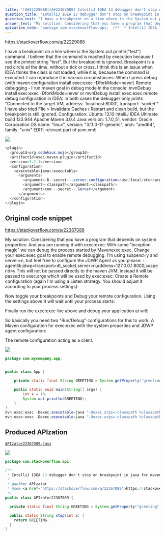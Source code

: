 ```yaml
---
title: "[Q#22229088][A#22367089] IntelliJ IDEA 13 debugger don't stop on breakpoint in java for maven project"
question_title: "IntelliJ IDEA 13 debugger don't stop on breakpoint in java for maven project"
question_text: "I have a breakpoint on a line where is the System.out.println(\"test\") command. I believe that the command is reached by execution because I see the printed string \"test\". But the breakpoint is ignored. Breakpoint is a red circle all the time, without a tick or cross. I think this is an issue when IDEA thinks the class is not loaded, while it is, because the command is executed. I can reproduce it in various circumstances: When I press debug (with maven configuration install exec:exec -DforkMode=never) Remote debugging - I run maven goal in debug mode in the console: mvnDebug install exec:exec -DforkMode=never or mvnDebug install exec:exec remote debug configuration in IDEA: In both cases the debugger only prints \"Connected to the target VM, address: 'localhost:8000', transport: 'socket'\" I have also tried File > Invalidate Caches / Restart and clean build, but the breakpoint is still ignored. Configuration: Ubuntu 13.10 IntelliJ IDEA Ultimate build 133.944 Apache Maven 3.0.4 Java version: 1.7.0_51, vendor: Oracle Corporation OS name: \"linux\", version: \"3.11.0-17-generic\", arch: \"amd64\", family: \"unix\" EDIT: relevant part of pom.xml:"
answer_text: "My solution: Considering that you have a program that depends on system properties: And you are running it with exec:exec: With some \"inception magic\" we can debug the process started by Mavenexec:exec. Change your exec:exec goal to enable remote debugging. I'm using suspend=y and server=n, but feel free to configure the JDWP Agent as you please: -agentlib:jdwp=transport=dt_socket,server=n,address=127.0.0.1:8000,suspend=y This will not be passed directly to the maven JVM, instead it will be passed to exec.args which will be used by exec:exec: Create a Remote configuration (again I'm using a Listen strategy. You should adjust it according to your process settings):  Now toggle your breakpoints and Debug your remote configuration. Using the settings above it will wait until your process starts:  Finally run the exec:exec line above and debug your application at will:  So basically you need two \"Run/Debug\" configurations for this to work: A Maven configuration for exec:exec with the system properties and JDWP agent configuration:  The remote configuration acting as a client."
apization_code: "package com.stackoverflow.api;  /**  * IntelliJ IDEA 13 debugger don't stop on breakpoint in java for maven project  *  * @author APIzator  * @see <a href=\"https://stackoverflow.com/a/22367089\">https://stackoverflow.com/a/22367089</a>  */ public class APIzator22367089 {    private static final String GREETING = System.getProperty(\"greeting\", \"Hi\");    public static String stop(int x) {     return GREETING;   } }"
---
```


https://stackoverflow.com/q/22229088

I have a breakpoint on a line where is the System.out.println(&quot;test&quot;) command.
I believe that the command is reached by execution because I see the printed string &quot;test&quot;.
But the breakpoint is ignored.
Breakpoint is a red circle all the time, without a tick or cross.
I think this is an issue when IDEA thinks the class is not loaded, while it is, because the command is executed.
I can reproduce it in various circumstances:
When I press debug (with maven configuration install exec:exec -DforkMode=never)
Remote debugging - I run maven goal in debug mode in the console:
mvnDebug install exec:exec -DforkMode=never
or
mvnDebug install exec:exec
remote debug configuration in IDEA:
In both cases the debugger only prints &quot;Connected to the target VM, address: &#x27;localhost:8000&#x27;, transport: &#x27;socket&#x27;&quot;
I have also tried File &gt; Invalidate Caches / Restart
and clean build, but the breakpoint is still ignored.
Configuration:
Ubuntu 13.10
IntelliJ IDEA Ultimate build 133.944
Apache Maven 3.0.4
Java version: 1.7.0_51, vendor: Oracle Corporation
OS name: &quot;linux&quot;, version: &quot;3.11.0-17-generic&quot;, arch: &quot;amd64&quot;, family: &quot;unix&quot;
EDIT:
relevant part of pom.xml:


<div class="code-logo"><img src="/stackoverflow.png" /></div>

```java
<plugin>
  <groupId>org.codehaus.mojo</groupId>
  <artifactId>exec-maven-plugin</artifactId>
  <version>1.2.1</version>
  <configuration>
    <executable>java</executable>
      <arguments>
        <argument>-D--secret--.server.configuration=/usr/local/etc</argument>
        <argument>-classpath</argument><classpath/>
        <argument>com.--secret--.Server</argument>
      </arguments>
  </configuration>
</plugin>
```


## Original code snippet

https://stackoverflow.com/a/22367089

My solution:
Considering that you have a program that depends on system properties:
And you are running it with exec:exec:
With some &quot;inception magic&quot; we can debug the process started by Mavenexec:exec.
Change your exec:exec goal to enable remote debugging. I&#x27;m using suspend=y and server=n, but feel free to configure the JDWP Agent as you please:
-agentlib:jdwp=transport=dt_socket,server=n,address=127.0.0.1:8000,suspend=y
This will not be passed directly to the maven JVM, instead it will be passed to exec.args which will be used by exec:exec:
Create a Remote configuration (again I&#x27;m using a Listen strategy. You should adjust it according to your process settings):

Now toggle your breakpoints and Debug your remote configuration. Using the settings above it will wait until your process starts:

Finally run the exec:exec line above and debug your application at will:

So basically you need two &quot;Run/Debug&quot; configurations for this to work:
A Maven configuration for exec:exec with the system properties and JDWP agent configuration:

The remote configuration acting as a client.

<div class="code-logo"><img src="/stackoverflow.png" /></div>

```java
package com.mycompany.app;


public class App {

    private static final String GREETING = System.getProperty("greeting", "Hi");

    public static void main(String[] args) {
        int x = 10;
        System.out.println(GREETING);
    }
}
mvn exec:exec -Dexec.executable=java "-Dexec.args=-classpath %classpath -Dgreeting=\"Hello\" com.mycompany.app.App"
mvn exec:exec -Dexec.executable=java "-Dexec.args=-classpath %classpath -agentlib:jdwp=transport=dt_socket,server=n,address=127.0.0.1:8000,suspend=y -Dgreeting=\"Hello\" com.mycompany.app.App"
```

## Produced APIzation

[`APIzator22367089.java`](https://github.com/pasqualesalza/apization/raw/main/data/search/APIzator22367089.java)

<div class="code-logo"><img src="/apizator.png" /></div>

```java
package com.stackoverflow.api;

/**
 * IntelliJ IDEA 13 debugger don't stop on breakpoint in java for maven project
 *
 * @author APIzator
 * @see <a href="https://stackoverflow.com/a/22367089">https://stackoverflow.com/a/22367089</a>
 */
public class APIzator22367089 {

  private static final String GREETING = System.getProperty("greeting", "Hi");

  public static String stop(int x) {
    return GREETING;
  }
}

```